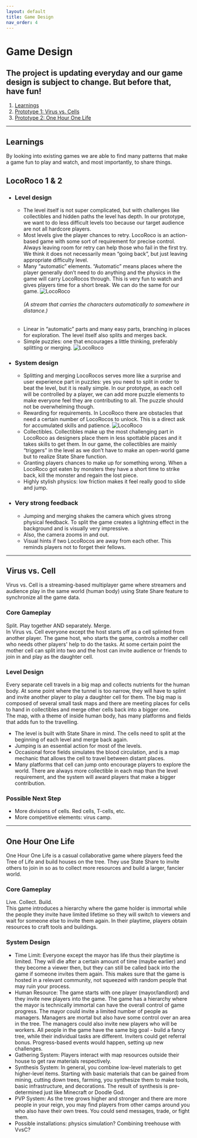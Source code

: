```yaml
---
layout: default
title: Game Design
nav_order: 4
---
```


# Game Design

## The project is updating everyday and our game design is subject to change. But before that, have fun!

1. [Learnings](#learnings)
2. [Prototype 1: Virus vs. Cells](#virus)
3. [Prototype 2: One Hour One Life](#one-hour)

---

## Learnings <a name="learnings"></a>

By looking into existing games we are able to find many patterns that make a game fun to play and watch, and most importantly, to share things.

## LocoRoco 1 & 2

- ### Level design
  - The level itself is not super complicated, but with challenges like collectibles and hidden paths the level has depth. In our prototype, we want to do less difficult levels too because our target audience are not all hardcore players.
  - Most levels give the player chances to retry. LocoRoco is an action-based game with some sort of requirement for precise control. Always leaving room for retry can help those who fail in the first try. We think it does not necessarily mean “going back”, but just leaving appropriate difficulty level.
  - Many “automatic” elements. “Automatic” means places where the player generally don’t need to do anything and the physics in the game will carry LocoRocos through. This is very fun to watch and gives players time for a short break. We can do the same for our game.
    ![LocoRoco](https://etc-ditto.github.io/media/reference/2.PNG)
    ###### (A stream that carries the characters automatically to somewhere in distance.)
  - Linear in “automatic” parts and many easy parts, branching in places for exploration. The level itself also splits and merges back.
  - Simple puzzles: one that encourages a little thinking, preferably splitting or merging.
    ![LocoRoco](https://etc-ditto.github.io/media/reference/1.PNG)
- ### System design

  - Splitting and merging LocoRocos serves more like a surprise and user experience part in puzzles: yes you need to split in order to beat the level, but it is really simple. In our prototype, as each cell will be controlled by a player, we can add more puzzle elements to make everyone feel they are contributing to all. The puzzle should not be overwhelming though.
  - Rewarding for requirements. In LocoRoco there are obstacles that need a certain number of LocoRocos to unlock. This is a direct ask for accumulated skills and patience.
    ![LocoRoco](https://etc-ditto.github.io/media/reference/6.PNG)
  - Collectibles. Collectibles make up the most challenging part in LocoRoco as designers place them in less spottable places and it takes skills to get them. In our game, the collectibles are mainly “triggers” in the level as we don’t have to make an open-world game but to realize State Share function.
  - Granting players chances to make up for something wrong. When a LocoRoco got eaten by monsters they have a short time to strike back, kill the monster and regain the lost piece.
  - Highly stylish physics: low friction makes it feel really good to slide and jump.

- ### Very strong feedback
  - Jumping and merging shakes the camera which gives strong physical feedback. To split the game creates a lightning effect in the background and is visually very impressive.
  - Also, the camera zooms in and out.
  - Visual hints if two LocoRocos are away from each other. This reminds players not to forget their fellows.

---

## Virus vs. Cell <a name="virus"></a>

Virus vs. Cell is a streaming-based multiplayer game where streamers and audience play in the same world (human body) using State Share feature to synchronize all the game data.

### Core Gameplay

Split. Play together AND separately. Merge. <br>
In Virus vs. Cell everyone except the host starts off as a cell splinted from another player. The game host, who starts the game, controls a mother cell who needs other players' help to do the tasks. At some certain point the mother cell can split into two and the host can invite audience or friends to join in and play as the daughter cell.

### Level Design

Every separate cell travels in a big map and collects nutrients for the human body. At some point where the tunnel is too narrow, they will have to splint and invite another player to play a daughter cell for them. The big map is composed of several small task maps and there are meeting places for cells to hand in collectibles and merge other cells back into a bigger one.<br>
The map, with a theme of inside human body, has many platforms and fields that adds fun to the travelling.

- The level is built with State Share in mind. The cells need to split at the beginning of each level and merge back again.
- Jumping is an essential action for most of the levels.
- Occasional force fields simulates the blood circulation, and is a map mechanic that allows the cell to travel between distant places.
- Many platforms that cell can jump onto encourage players to explore the world. There are always more collectible in each map than the level requirement, and the system will award players that make a bigger contribution.

### Possible Next Step

- More divisions of cells. Red cells, T-cells, etc.
- More competitive elements: virus camp.

---

## One Hour One Life <a name="one-hour"></a>

One Hour One Life is a casual collaborative game where players feed the Tree of Life and build houses on the tree. They use State Share to invite others to join in so as to collect more resources and build a larger, fancier world.

### Core Gameplay

Live. Collect. Build.<br>
This game introduces a hierarchy where the game holder is immortal while the people they invite have limited lifetime so they will switch to viewers and wait for someone else to invite them again. In their playtime, players obtain resources to craft tools and buildings.

### System Design

- Time Limit: Everyone except the mayor has life thus their playtime is limited. They will die after a certain amount of time (maybe earlier) and they become a viewer then, but they can still be called back into the game if someone invites them again. This makes sure that the game is hosted in a relevant community, not squeezed with random people that may ruin your process.
- Human Resource: The game starts with one player (mayor/landlord) and they invite new players into the game. The game has a hierarchy where the mayor is technically immortal can have the overall control of game progress. The mayor could invite a limited number of people as managers. Managers are mortal but also have some control over an area in the tree. The managers could also invite new players who will be workers. All people in the game have the same big goal - build a fancy tree, while their individual tasks are different. Inviters could get referral bonus. Progress-based events would happen, setting up new challenges.
- Gathering System: Players interact with map resources outside their house to get raw materials respectively.
- Synthesis System: In general, you combine low-level materials to get higher-level items. Starting with basic materials that can be gained from mining, cutting down trees, farming, you synthesize them to make tools, basic infrastructure, and decorations. The result of synthesis is pre-determined just like Minecraft or Doodle God.
- PVP System: As the tree grows higher and stronger and there are more people in your reign, you may find players from other camps around you who also have their own trees. You could send messages, trade, or fight them.
- Possible installations: physics simulation? Combining treehouse with VvsC?
